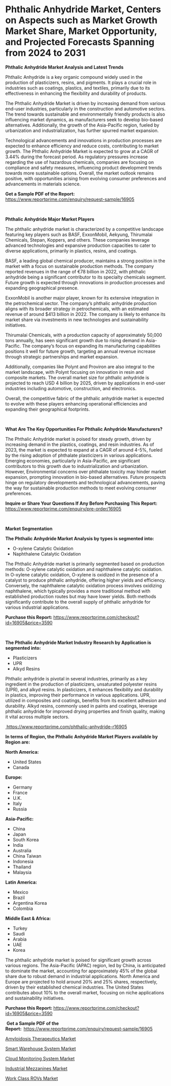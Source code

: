 <p><h1>Phthalic Anhydride Market, Centers on Aspects such as Market Growth Market Share, Market Opportunity, and Projected Forecasts Spanning from 2024 to 2031</h1></p><p><strong>Phthalic Anhydride Market Analysis and Latest Trends</strong></p>
<p><p>Phthalic Anhydride is a key organic compound widely used in the production of plasticizers, resins, and pigments. It plays a crucial role in industries such as coatings, plastics, and textiles, primarily due to its effectiveness in enhancing the flexibility and durability of products. </p><p>The Phthalic Anhydride Market is driven by increasing demand from various end-user industries, particularly in the construction and automotive sectors. The trend towards sustainable and environmentally friendly products is also influencing market dynamics, as manufacturers seek to develop bio-based alternatives. Additionally, the growth of the Asia-Pacific region, fueled by urbanization and industrialization, has further spurred market expansion.</p><p>Technological advancements and innovations in production processes are expected to enhance efficiency and reduce costs, contributing to market growth. The Phthalic Anhydride Market is expected to grow at a CAGR of 3.44% during the forecast period. As regulatory pressures increase regarding the use of hazardous chemicals, companies are focusing on compliance and safety measures, influencing product development trends towards more sustainable options. Overall, the market outlook remains positive, with opportunities arising from evolving consumer preferences and advancements in materials science.</p></p>
<p><strong>Get a Sample PDF of the Report:&nbsp;</strong> <a href="https://www.reportprime.com/enquiry/request-sample/16905?utm_campaign=101&utm_medium=2&utm_source=Github&utm_content=ia&utm_term=24112024&utm_id=phthalic-anhydride">https://www.reportprime.com/enquiry/request-sample/16905</a></p>
<p>&nbsp;</p>
<p><strong>Phthalic Anhydride Major Market Players</strong></p>
<p><p>The phthalic anhydride market is characterized by a competitive landscape featuring key players such as BASF, ExxonMobil, Aekyung, Thirumalai Chemicals, Stepan, Koppers, and others. These companies leverage advanced technologies and expansive production capacities to cater to diverse applications, primarily in plastics, resins, and coatings.</p><p>BASF, a leading global chemical producer, maintains a strong position in the market with a focus on sustainable production methods. The company reported revenues in the range of €78 billion in 2022, with phthalic anhydride being a significant contributor to its specialty chemicals segment. Future growth is expected through innovations in production processes and expanding geographical presence.</p><p>ExxonMobil is another major player, known for its extensive integration in the petrochemical sector. The company’s phthalic anhydride production aligns with its broader strategy in petrochemicals, with an estimated revenue of around $413 billion in 2022. The company is likely to enhance its market share via investments in new technologies and sustainability initiatives.</p><p>Thirumalai Chemicals, with a production capacity of approximately 50,000 tons annually, has seen significant growth due to rising demand in Asia-Pacific. The company’s focus on expanding its manufacturing capabilities positions it well for future growth, targeting an annual revenue increase through strategic partnerships and market expansion.</p><p>Additionally, companies like Polynt and Proviron are also integral to the market landscape, with Polynt focusing on innovation in resin and composite markets. The overall market size for phthalic anhydride is projected to reach USD 4 billion by 2025, driven by applications in end-user industries including automotive, construction, and electronics.</p><p>Overall, the competitive fabric of the phthalic anhydride market is expected to evolve with these players enhancing operational efficiencies and expanding their geographical footprints.</p></p>
<p>&nbsp;</p>
<p><strong>What Are The Key Opportunities For Phthalic Anhydride Manufacturers?</strong></p>
<p><p>The Phthalic Anhydride market is poised for steady growth, driven by increasing demand in the plastics, coatings, and resin industries. As of 2023, the market is expected to expand at a CAGR of around 4-5%, fueled by the rising adoption of phthalate plasticizers in various applications. Emerging economies, particularly in Asia-Pacific, are significant contributors to this growth due to industrialization and urbanization. However, Environmental concerns over phthalate toxicity may hinder market expansion, prompting innovation in bio-based alternatives. Future prospects hinge on regulatory developments and technological advancements, paving the way for sustainable production methods to meet evolving consumer preferences.</p></p>
<p><strong>Inquire or Share Your Questions If Any Before Purchasing This Report:</strong> <a href="https://www.reportprime.com/enquiry/pre-order/16905?utm_campaign=101&utm_medium=2&utm_source=Github&utm_content=ia&utm_term=24112024&utm_id=phthalic-anhydride">https://www.reportprime.com/enquiry/pre-order/16905</a></p>
<p>&nbsp;</p>
<p><strong>Market Segmentation</strong></p>
<p><strong>The Phthalic Anhydride Market Analysis by types is segmented into:</strong></p>
<p><ul><li>O-xylene Catalytic Oxidation</li><li>Naphthalene Catalytic Oxidation</li></ul></p>
<p><p>The Phthalic Anhydride market is primarily segmented based on production methods: O-xylene catalytic oxidation and naphthalene catalytic oxidation. In O-xylene catalytic oxidation, O-xylene is oxidized in the presence of a catalyst to produce phthalic anhydride, offering higher yields and efficiency. Conversely, the naphthalene catalytic oxidation process involves oxidizing naphthalene, which typically provides a more traditional method with established production routes but may have lower yields. Both methods significantly contribute to the overall supply of phthalic anhydride for various industrial applications.</p></p>
<p><strong>Purchase this Report:&nbsp;</strong><a href="https://www.reportprime.com/checkout?id=16905&price=3590&utm_campaign=101&utm_medium=2&utm_source=Github&utm_content=ia&utm_term=24112024&utm_id=phthalic-anhydride">https://www.reportprime.com/checkout?id=16905&price=3590</a></p>
<p>&nbsp;</p>
<p><strong>The Phthalic Anhydride Market Industry Research by Application is segmented into:</strong></p>
<p><ul><li>Plasticizers</li><li>UPR</li><li>Alkyd Resins</li></ul></p>
<p><p>Phthalic anhydride is pivotal in several industries, primarily as a key ingredient in the production of plasticizers, unsaturated polyester resins (UPR), and alkyd resins. In plasticizers, it enhances flexibility and durability in plastics, improving their performance in various applications. UPR, utilized in composites and coatings, benefits from its excellent adhesion and durability. Alkyd resins, commonly used in paints and coatings, leverage phthalic anhydride for improved drying properties and finish quality, making it vital across multiple sectors.</p></p>
<p><a href="https://www.reportprime.com/phthalic-anhydride-r16905?utm_campaign=101&utm_medium=2&utm_source=Github&utm_content=ia&utm_term=24112024&utm_id=phthalic-anhydride">&nbsp;https://www.reportprime.com/phthalic-anhydride-r16905</a></p>
<p><strong>In terms of Region, the Phthalic Anhydride Market Players available by Region are:</strong></p>
<p>
    <p> <strong> North America: </strong>
        <ul>
            <li>United States</li>
            <li>Canada</li>
        </ul>
        </p> 
    <p> <strong> Europe: </strong>
        <ul>
            <li>Germany</li>
            <li>France</li>
            <li>U.K.</li>
            <li>Italy</li>
            <li>Russia</li>
        </ul>
        </p> 
    <p> <strong> Asia-Pacific: </strong>
        <ul>
            <li>China</li>
            <li>Japan</li>
            <li>South Korea</li>
            <li>India</li>
            <li>Australia</li>
            <li>China Taiwan</li>
            <li>Indonesia</li>
            <li>Thailand</li>
            <li>Malaysia</li>
        </ul>
        </p> 
    <p> <strong> Latin America: </strong>
        <ul>
            <li>Mexico</li>
            <li>Brazil</li>
            <li>Argentina Korea</li>
            <li>Colombia</li>
        </ul>
        </p> 
    <p> <strong> Middle East & Africa: </strong>
        <ul>
            <li>Turkey</li>
            <li>Saudi</li>
            <li>Arabia</li>
            <li>UAE</li>
            <li>Korea</li>
        </ul>
    </p>
    </p>
<p><p>The phthalic anhydride market is poised for significant growth across various regions. The Asia-Pacific (APAC) region, led by China, is anticipated to dominate the market, accounting for approximately 45% of the global share due to robust demand in industrial applications. North America and Europe are projected to hold around 20% and 25% shares, respectively, driven by their established chemical industries. The United States contributes about 10% to the overall market, focusing on niche applications and sustainability initiatives.</p></p>
<p><strong>Purchase this Report: </strong><a href="https://www.reportprime.com/checkout?id=16905&price=3590&utm_campaign=101&utm_medium=2&utm_source=Github&utm_content=ia&utm_term=24112024&utm_id=phthalic-anhydride">https://www.reportprime.com/checkout?id=16905&price=3590</a></p>
<p>&nbsp;<strong>Get a Sample PDF of the Report:&nbsp;&nbsp;</strong><a href="https://www.reportprime.com/enquiry/request-sample/16905?utm_campaign=101&utm_medium=2&utm_source=Github&utm_content=ia&utm_term=24112024&utm_id=phthalic-anhydride">https://www.reportprime.com/enquiry/request-sample/16905</a></p>
<p><strong></strong></p>
<p><p><a href="https://www.linkedin.com/pulse/amyloidosis-therapeutics-research-report-industry-development-r2zdf?utm_campaign=101&utm_medium=2&utm_source=Github&utm_content=ia&utm_term=24112024&utm_id=phthalic-anhydride">Amyloidosis Therapeutics Market</a></p><p><a href="https://issuu.com/reportprime-2/docs/smart-warehouse-system-market-size-_37a51c35841610?utm_campaign=101&utm_medium=2&utm_source=Github&utm_content=ia&utm_term=24112024&utm_id=phthalic-anhydride">Smart Warehouse System Market</a></p><p><a href="https://issuu.com/reportprime-2/docs/cloud-monitoring-system-market-size_60b4075237272b?utm_campaign=101&utm_medium=2&utm_source=Github&utm_content=ia&utm_term=24112024&utm_id=phthalic-anhydride">Cloud Monitoring System Market</a></p><p><a href="https://www.linkedin.com/pulse/industrial-mezzanines-market-report-product-type-end-use-application-c4bqc?utm_campaign=101&utm_medium=2&utm_source=Github&utm_content=ia&utm_term=24112024&utm_id=phthalic-anhydride">Industrial Mezzanines Market</a></p><p><a href="https://www.linkedin.com/pulse/work-class-rovs-market-evolution-future-outlook-forecasting-rbe0e?utm_campaign=101&utm_medium=2&utm_source=Github&utm_content=ia&utm_term=24112024&utm_id=phthalic-anhydride">Work Class ROVs Market</a></p></p>